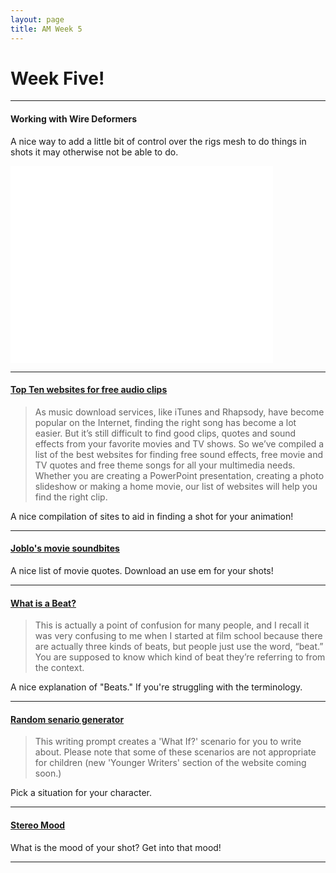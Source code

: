 ```yaml
---
layout: page
title: AM Week 5
---
```


# Week Five!

----

#### Working with Wire Deformers

A nice way to add a little bit of control over the rigs mesh to do things in shots it may otherwise not be able to do.

<div class="js-video [vimeo, widescreen]"><iframe width="420" height="315" src="//www.youtube-nocookie.com/embed/k2ng8fFBW7Q" frameborder="0" allowfullscreen></iframe></div>

----

#### [Top Ten websites for free audio clips](http://audio-converter-software-review.toptenreviews.com/toptenreviews-best-websites-for-free-sound-clips.html)

>As music download services, like iTunes and Rhapsody, have become popular on the Internet, finding the right song has become a lot easier. But it’s still difficult to find good clips, quotes and sound effects from your favorite movies and TV shows. So we’ve compiled a list of the best websites for finding free sound effects, free movie and TV quotes and free theme songs for all your multimedia needs. Whether you are creating a PowerPoint presentation, creating a photo slideshow or making a home movie, our list of websites will help you find the right clip.

A nice compilation of sites to aid in finding a shot for your animation!

----

#### [Joblo's movie soundbites](http://www.joblo.com/movie-quotes/)

A nice list of movie quotes. Download an use em for your shots!

----

#### [What is a Beat?](http://www.screenwriter-to-screenwriter.com/2009/06/what-technically-is-a-beat-in-a-screenplay/)

>This is actually a point of confusion for many people, and I recall it was very confusing to me when I started at film school because there are actually three kinds of beats, but people just use the word, “beat.” You are supposed to know which kind of beat they’re referring to from the context.

A nice explanation of "Beats." If you're struggling with the terminology.

----

#### [Random senario generator](http://writingexercises.co.uk/scenario-generator.php)

>This writing prompt creates a 'What If?' scenario for you to write about. Please note that some of these scenarios are not appropriate for children (new 'Younger Writers' section of the website coming soon.)

Pick a situation for your character.

----

#### [Stereo Mood](http://www.stereomood.com/)

What is the mood of your shot? Get into that mood!

---